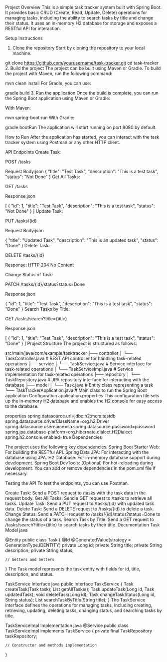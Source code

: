 Project Overview
This is a simple task tracker system built with Spring Boot. It provides basic CRUD (Create, Read, Update, Delete) operations for managing tasks, including the ability to search tasks by title and change their status. It uses an in-memory H2 database for storage and exposes a RESTful API for interaction.

Setup Instructions
1. Clone the repository
Start by cloning the repository to your local machine.

git clone https://github.com/yourusername/task-tracker.git
cd task-tracker
2. Build the project
The project can be built using Maven or Gradle. To build the project with Maven, run the following command:

mvn clean install
For Gradle, you can use:


gradle build
3. Run the application
Once the build is complete, you can run the Spring Boot application using Maven or Gradle:

With Maven:

mvn spring-boot:run
With Gradle:

gradle bootRun
The application will start running on port 8080 by default.

How to Run
After the application has started, you can interact with the task tracker system using Postman or any other HTTP client.

API Endpoints
Create Task:

POST /tasks

Request Body:json
{
    "title": "Test Task",
    "description": "This is a test task",
    "status": "Not Done"
}
Get All Tasks:

GET /tasks

Response:json

[
    {
        "id": 1,
        "title": "Test Task",
        "description": "This is a test task",
        "status": "Not Done"
    }
]
Update Task:

PUT /tasks/{id}

Request Body:json

{
    "title": "Updated Task",
    "description": "This is an updated task",
    "status": "Done"
}
Delete Task:

DELETE /tasks/{id}

Response: HTTP 204 No Content

Change Status of Task:

PATCH /tasks/{id}/status?status=Done

Response:json

{
    "id": 1,
    "title": "Test Task",
    "description": "This is a test task",
    "status": "Done"
}
Search Tasks by Title:

GET /tasks/search?title={title}

Response:json

[
    {
        "id": 1,
        "title": "Test Task",
        "description": "This is a test task",
        "status": "Done"
    }
]
Project Structure
The project is structured as follows:

src/main/java/com/example/tasktracker
    ├── controller
    │      └── TaskController.java         # REST API controller for handling task-related operations
    ├── service
    │      └── TaskService.java            # Service interface for task-related operations
    │      └── TaskServiceImpl.java        # Service implementation for task-related operations
    ├── repository
    │      └── TaskRepository.java         # JPA repository interface for interacting with the database
    ├── model
    │      └── Task.java                   # Entity class representing a task
    └── TaskTrackerApplication.java        # Main class to run the Spring Boot application
Configuration
application.properties
This configuration file sets up the in-memory H2 database and enables the H2 console for easy access to the database.

properties
spring.datasource.url=jdbc:h2:mem:testdb
spring.datasource.driverClassName=org.h2.Driver
spring.datasource.username=sa
spring.datasource.password=password
spring.jpa.database-platform=org.hibernate.dialect.H2Dialect
spring.h2.console.enabled=true
Dependencies


The project uses the following key dependencies:
Spring Boot Starter Web: For building the RESTful API.
Spring Data JPA: For interacting with the database using JPA.
H2 Database: For in-memory database support during development.
Spring Boot DevTools: (Optional) For hot-reloading during development.
You can add or remove dependencies in the pom.xml file if necessary.

Testing the API
To test the endpoints, you can use Postman.

Create Task: Send a POST request to /tasks with the task data in the request body.
Get All Tasks: Send a GET request to /tasks to retrieve all tasks.
Update Task: Send a PUT request to /tasks/{id} with updated task data.
Delete Task: Send a DELETE request to /tasks/{id} to delete a task.
Change Status: Send a PATCH request to /tasks/{id}/status?status=Done to change the status of a task.
Search Task by Title: Send a GET request to /tasks/search?title={title} to search tasks by their title.
Documentation
Task Model
java

@Entity
public class Task {
    @Id
    @GeneratedValue(strategy = GenerationType.IDENTITY)
    private Long id;
    private String title;
    private String description;
    private String status;
    
    // Getters and Setters
}
The Task model represents the task entity with fields for id, title, description, and status.

TaskService Interface
java
public interface TaskService {
    Task createTask(Task task);
    List<Task> getAllTasks();
    Task updateTask(Long id, Task updatedTask);
    void deleteTask(Long id);
    Task changeTaskStatus(Long id, String status);
    List<Task> searchTaskByTitle(String title);
}
The TaskService interface defines the operations for managing tasks, including creating, retrieving, updating, deleting tasks, changing status, and searching tasks by title.

TaskServiceImpl Implementation
java
@Service
public class TaskServiceImpl implements TaskService {
    private final TaskRepository taskRepository;
    
    // Constructor and methods implementation
}

